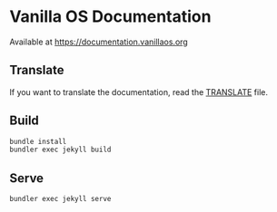 # Vanilla OS Documentation
Available at https://documentation.vanillaos.org

## Translate
If you want to translate the documentation, read the [TRANSLATE](TRANSLATE.md) file.

## Build
```bash
bundle install
bundler exec jekyll build
```

## Serve
```bash
bundler exec jekyll serve
```
